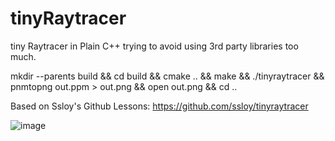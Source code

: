 # tinyRaytracer

tiny Raytracer in Plain C++ trying to avoid using 3rd party libraries too much.

mkdir --parents build && cd build && cmake .. && make && ./tinyraytracer && pnmtopng out.ppm > out.png && open out.png && cd ..

Based on Ssloy's Github Lessons: https://github.com/ssloy/tinyraytracer

![image](https://user-images.githubusercontent.com/14948199/129501318-f27fadaa-c84e-4d38-875b-06d8fff2e7a3.png)
